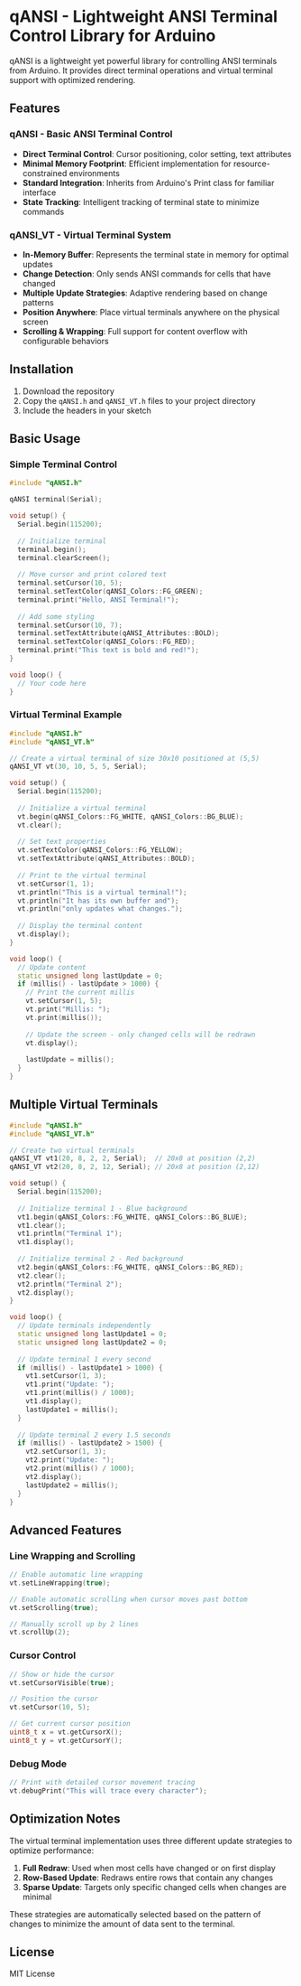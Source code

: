 # qANSI - Lightweight ANSI Terminal Control Library for Arduino

qANSI is a lightweight yet powerful library for controlling ANSI terminals from Arduino. It provides direct terminal operations and virtual terminal support with optimized rendering.

## Features

### qANSI - Basic ANSI Terminal Control

- **Direct Terminal Control**: Cursor positioning, color setting, text attributes
- **Minimal Memory Footprint**: Efficient implementation for resource-constrained environments
- **Standard Integration**: Inherits from Arduino's Print class for familiar interface
- **State Tracking**: Intelligent tracking of terminal state to minimize commands

### qANSI_VT - Virtual Terminal System

- **In-Memory Buffer**: Represents the terminal state in memory for optimal updates
- **Change Detection**: Only sends ANSI commands for cells that have changed
- **Multiple Update Strategies**: Adaptive rendering based on change patterns
- **Position Anywhere**: Place virtual terminals anywhere on the physical screen
- **Scrolling & Wrapping**: Full support for content overflow with configurable behaviors

## Installation

1. Download the repository
2. Copy the `qANSI.h` and `qANSI_VT.h` files to your project directory
3. Include the headers in your sketch

## Basic Usage

### Simple Terminal Control

```cpp
#include "qANSI.h"

qANSI terminal(Serial);

void setup() {
  Serial.begin(115200);
  
  // Initialize terminal
  terminal.begin();
  terminal.clearScreen();
  
  // Move cursor and print colored text
  terminal.setCursor(10, 5);
  terminal.setTextColor(qANSI_Colors::FG_GREEN);
  terminal.print("Hello, ANSI Terminal!");
  
  // Add some styling
  terminal.setCursor(10, 7);
  terminal.setTextAttribute(qANSI_Attributes::BOLD);
  terminal.setTextColor(qANSI_Colors::FG_RED);
  terminal.print("This text is bold and red!");
}

void loop() {
  // Your code here
}
```

### Virtual Terminal Example

```cpp
#include "qANSI.h"
#include "qANSI_VT.h"

// Create a virtual terminal of size 30x10 positioned at (5,5)
qANSI_VT vt(30, 10, 5, 5, Serial);

void setup() {
  Serial.begin(115200);
  
  // Initialize a virtual terminal
  vt.begin(qANSI_Colors::FG_WHITE, qANSI_Colors::BG_BLUE);
  vt.clear();
  
  // Set text properties
  vt.setTextColor(qANSI_Colors::FG_YELLOW);
  vt.setTextAttribute(qANSI_Attributes::BOLD);
  
  // Print to the virtual terminal
  vt.setCursor(1, 1);
  vt.println("This is a virtual terminal!");
  vt.println("It has its own buffer and");
  vt.println("only updates what changes.");
  
  // Display the terminal content
  vt.display();
}

void loop() {
  // Update content
  static unsigned long lastUpdate = 0;
  if (millis() - lastUpdate > 1000) {
    // Print the current millis
    vt.setCursor(1, 5);
    vt.print("Millis: ");
    vt.print(millis());
    
    // Update the screen - only changed cells will be redrawn
    vt.display();
    
    lastUpdate = millis();
  }
}
```

## Multiple Virtual Terminals

```cpp
#include "qANSI.h"
#include "qANSI_VT.h"

// Create two virtual terminals
qANSI_VT vt1(20, 8, 2, 2, Serial);  // 20x8 at position (2,2)
qANSI_VT vt2(20, 8, 2, 12, Serial); // 20x8 at position (2,12)

void setup() {
  Serial.begin(115200);
  
  // Initialize terminal 1 - Blue background
  vt1.begin(qANSI_Colors::FG_WHITE, qANSI_Colors::BG_BLUE);
  vt1.clear();
  vt1.println("Terminal 1");
  vt1.display();
  
  // Initialize terminal 2 - Red background
  vt2.begin(qANSI_Colors::FG_WHITE, qANSI_Colors::BG_RED);
  vt2.clear();
  vt2.println("Terminal 2");
  vt2.display();
}

void loop() {
  // Update terminals independently
  static unsigned long lastUpdate1 = 0;
  static unsigned long lastUpdate2 = 0;
  
  // Update terminal 1 every second
  if (millis() - lastUpdate1 > 1000) {
    vt1.setCursor(1, 3);
    vt1.print("Update: ");
    vt1.print(millis() / 1000);
    vt1.display();
    lastUpdate1 = millis();
  }
  
  // Update terminal 2 every 1.5 seconds
  if (millis() - lastUpdate2 > 1500) {
    vt2.setCursor(1, 3);
    vt2.print("Update: ");
    vt2.print(millis() / 1000);
    vt2.display();
    lastUpdate2 = millis();
  }
}
```

## Advanced Features

### Line Wrapping and Scrolling

```cpp
// Enable automatic line wrapping
vt.setLineWrapping(true);

// Enable automatic scrolling when cursor moves past bottom
vt.setScrolling(true);

// Manually scroll up by 2 lines
vt.scrollUp(2);
```

### Cursor Control

```cpp
// Show or hide the cursor
vt.setCursorVisible(true);

// Position the cursor
vt.setCursor(10, 5);

// Get current cursor position
uint8_t x = vt.getCursorX();
uint8_t y = vt.getCursorY();
```

### Debug Mode

```cpp
// Print with detailed cursor movement tracing
vt.debugPrint("This will trace every character");
```

## Optimization Notes

The virtual terminal implementation uses three different update strategies to optimize performance:

1. **Full Redraw**: Used when most cells have changed or on first display
2. **Row-Based Update**: Redraws entire rows that contain any changes
3. **Sparse Update**: Targets only specific changed cells when changes are minimal

These strategies are automatically selected based on the pattern of changes to minimize the amount of data sent to the terminal.

## License

MIT License
